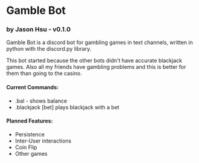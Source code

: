 # Gamble Bot
### by Jason Hsu - v0.1.0
Gamble Bot is a discord bot for gambling games in text channels, written
in python with the discord.py library.

This bot started because the other bots didn't have accurate blackjack games.
Also all my friends have gambling problems and this is better for them than going to the casino.

#### Current Commands:
  - .bal - shows balance
  - .blackjack \[bet] plays blackjack with a bet

#### Planned Features:
  - Persistence
  - Inter-User interactions
  - Coin Flip
  - Other games